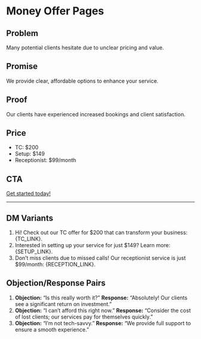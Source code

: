 # Money Offer Pages

## Problem
Many potential clients hesitate due to unclear pricing and value.

## Promise
We provide clear, affordable options to enhance your service.

## Proof
Our clients have experienced increased bookings and client satisfaction.

## Price
- TC: $200
- Setup: $149
- Receptionist: $99/month

## CTA
[Get started today!](TC_LINK)

---

## DM Variants
1. Hi! Check out our TC offer for $200 that can transform your business: {TC_LINK}.
2. Interested in setting up your service for just $149? Learn more: {SETUP_LINK}.
3. Don’t miss clients due to missed calls! Our receptionist service is just $99/month: {RECEPTION_LINK}.

## Objection/Response Pairs
1. **Objection:** “Is this really worth it?” **Response:** “Absolutely! Our clients see a significant return on investment.”
2. **Objection:** “I can’t afford this right now.” **Response:** “Consider the cost of lost clients; our services pay for themselves quickly.”
3. **Objection:** “I’m not tech-savvy.” **Response:** “We provide full support to ensure a smooth experience.”